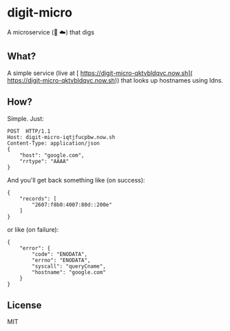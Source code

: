 # digit-micro

A microservice (:microscope: :cloud:) that digs

## What?

A simple service (live at [ https://digit-micro-qktvbldqvc.now.sh]( https://digit-micro-qktvbldqvc.now.sh)) that looks up hostnames using ldns.

## How?

Simple. Just:

```
POST  HTTP/1.1
Host: digit-micro-iqtjfucpbw.now.sh
Content-Type: application/json
{
	"host": "google.com",
	"rrtype": "AAAA"
}
```

And you'll get back something like (on success):
```
{
    "records": [
        "2607:f8b0:4007:80d::200e"
    ]
}
```

or like (on failure):
```
{
    "error": {
        "code": "ENODATA",
        "errno": "ENODATA",
        "syscall": "queryCname",
        "hostname": "google.com"
    }
}
```

## License

MIT